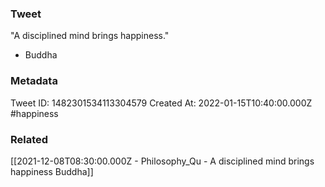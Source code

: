 ### Tweet
"A disciplined mind brings happiness."

- Buddha

### Metadata
Tweet ID: 1482301534113304579
Created At: 2022-01-15T10:40:00.000Z
#happiness 

### Related
[[2021-12-08T08:30:00.000Z - Philosophy_Qu - A disciplined mind brings happiness Buddha]]

